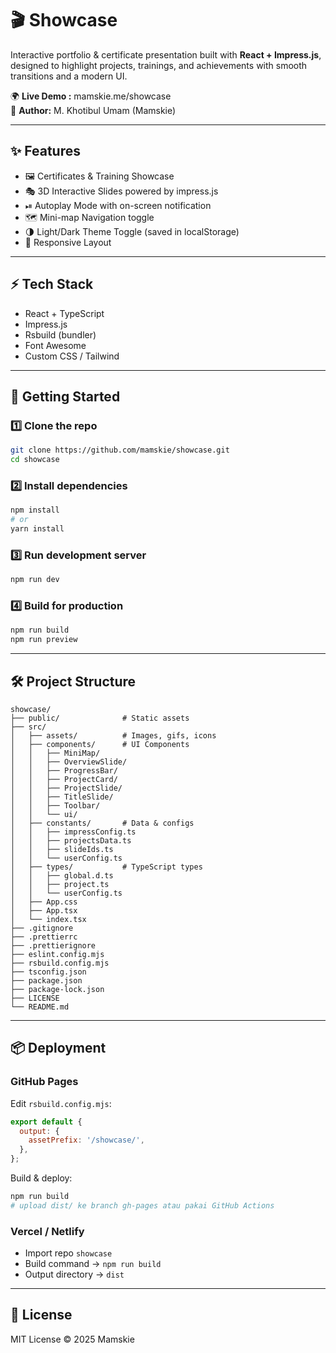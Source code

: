 # 🎬 Showcase

Interactive portfolio & certificate presentation built with **React + Impress.js**, designed to highlight projects, trainings, and achievements with smooth transitions and a modern UI.  

🌍 **Live Demo :** mamskie.me/showcase  
👤 **Author:** M. Khotibul Umam (Mamskie)  

---

## ✨ Features
- 🖼 Certificates & Training Showcase
- 🎭 3D Interactive Slides powered by impress.js
- ⏯ Autoplay Mode with on-screen notification
- 🗺 Mini-map Navigation toggle
- 🌗 Light/Dark Theme Toggle (saved in localStorage)
- 📱 Responsive Layout

---

## ⚡ Tech Stack
- React + TypeScript
- Impress.js
- Rsbuild (bundler)
- Font Awesome
- Custom CSS / Tailwind

---

## 🚀 Getting Started

### 1️⃣ Clone the repo
```bash
git clone https://github.com/mamskie/showcase.git
cd showcase
```

### 2️⃣ Install dependencies
```bash
npm install
# or
yarn install
```

### 3️⃣ Run development server
```bash
npm run dev
```

### 4️⃣ Build for production
```bash
npm run build
npm run preview
```

---

## 🛠 Project Structure
```
showcase/
├── public/              # Static assets
├── src/
│   ├── assets/          # Images, gifs, icons
│   ├── components/      # UI Components
│   │   ├── MiniMap/
│   │   ├── OverviewSlide/
│   │   ├── ProgressBar/
│   │   ├── ProjectCard/
│   │   ├── ProjectSlide/
│   │   ├── TitleSlide/
│   │   ├── Toolbar/
│   │   └── ui/
│   ├── constants/       # Data & configs
│   │   ├── impressConfig.ts
│   │   ├── projectsData.ts
│   │   ├── slideIds.ts
│   │   └── userConfig.ts
│   ├── types/           # TypeScript types
│   │   ├── global.d.ts
│   │   ├── project.ts
│   │   └── userConfig.ts
│   ├── App.css
│   ├── App.tsx
│   └── index.tsx
├── .gitignore
├── .prettierrc
├── .prettierignore
├── eslint.config.mjs
├── rsbuild.config.mjs
├── tsconfig.json
├── package.json
├── package-lock.json
├── LICENSE
└── README.md
```

---

## 📦 Deployment

### GitHub Pages
Edit `rsbuild.config.mjs`:
```js
export default {
  output: {
    assetPrefix: '/showcase/',
  },
};
```

Build & deploy:
```bash
npm run build
# upload dist/ ke branch gh-pages atau pakai GitHub Actions
```

### Vercel / Netlify
- Import repo `showcase`
- Build command → `npm run build`
- Output directory → `dist`

---

## 📜 License
MIT License © 2025 Mamskie
